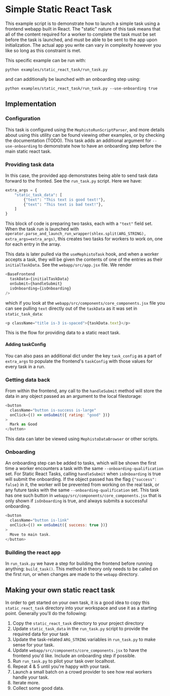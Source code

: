 # Simple Static React Task
This example script is to demonstrate how to launch a simple task using a frontend webapp built in React. The "static" nature of this task means that all of the content required for a worker to complete the task must be set before the task is launched, and must be able to be sent to the app upon initialization. The actual app you write can vary in complexity however you like so long as this constraint is met.

This specific example can be run with:
```console
python examples/static_react_task/run_task.py
```
and can additionally be launched with an onboarding step using:
```console
python examples/static_react_task/run_task.py --use-onboarding true
```

## Implementation
### Configuration
This task is configured using the `MephistoRunScriptParser`, and more details about using this utility can be found viewing other examples, or by checking the documentation (TODO). This task adds an additional argument for `--use-onboarding` to demonstrate how to have an onboarding step before the main static react task.
### Providing task data
In this case, the provided app demonstrates being able to send task data forward to the fronted. See the `run_task.py` script. Here we have:
```python
extra_args = {
    "static_task_data": [
        {"text": "This text is good text!"},
        {"text": "This text is bad text!"},
    ]
}
```
This block of code is preparing two tasks, each with a `"text"` field set. When the task run is launched with `operator.parse_and_launch_run_wrapper(shlex.split(ARG_STRING), extra_args=extra_args)`, this creates two tasks for workers to work on, one for each entry in the array.

This data is later pulled via the `useMephistoTask` hook, and when a worker accepts a task, they will be given the contents of one of the entries as their `initialTaskData`. See the `webapp/src/app.jsx` file. We render
```js
<BaseFrontend
  taskData={initialTaskData}
  onSubmit={handleSubmit}
  isOnboarding={isOnboarding}
/>
```
which if you look at the `webapp/src/components/core_components.jsx` file you can see pulling `text` directly out of the `taskData` as it was set in `static_task_data`:
```js
<p className="title is-3 is-spaced">{taskData.text}</p>
```
This is the flow for providing data to a static react task.

#### Adding taskConfig

You can also pass an additional dict under the key `task_config` as a part of `extra_args` to populate the frontend's `taskConfig` with those values for every task in a run.

### Getting data back
From within the frontend, any call to the `handleSubmit` method will store the data in any object passed as an argument to the local filestorage:

```js
<button
  className="button is-success is-large"
  onClick={() => onSubmit({ rating: "good" })}
>
  Mark as Good
</button>
```

This data can later be viewed using `MephistoDataBrowser` or other scripts.

### Onboarding
An onboarding step can be added to tasks, which will be shown the first time a worker encounters a task with the same `--onboarding-qualification` set. For Static React Tasks, calling `handleSubmit` when `isOnboarding` is true will submit the onboarding. If the object passed has the flag `{"success": false}` in it, the worker will be prevented from working on the real task, or any future tasks with the same `--onboarding-qualification` set. This task has one such button in `webapp/src/components/core_components.jsx` that is only shown if `isOnboarding` is true, and always submits a successful onboarding.

```js
<button
  className="button is-link"
  onClick={() => onSubmit({ success: true })}
>
  Move to main task.
</button>
```

### Building the react app
In `run_task.py` we have a step for building the frontend before running anything: `build_task()`. This method in theory only needs to be called on the first run, or when changes are made to the `webapp` directory.

## Making your own static react task
In order to get started on your own task, it is a good idea to copy this `static_react_task` directory into your workspace and use it as a starting point. Generally you'll do the following:

1. Copy the `static_react_task` directory to your project directory
2. Update `static_task_data` in the `run_task.py` script to provide the required data for your task
3. Update the task-related `ARG_STRING` variables in `run_task.py` to make sense for your task.
4. Update `webapp/src/components/core_components.jsx` to have the frontend you'd like. Include an onboarding step if possible.
5. Run `run_task.py` to pilot your task over localhost.
6. Repeat 4 & 5 until you're happy with your task.
7. Launch a small batch on a crowd provider to see how real workers handle your task.
8. Iterate more.
9. Collect some good data.